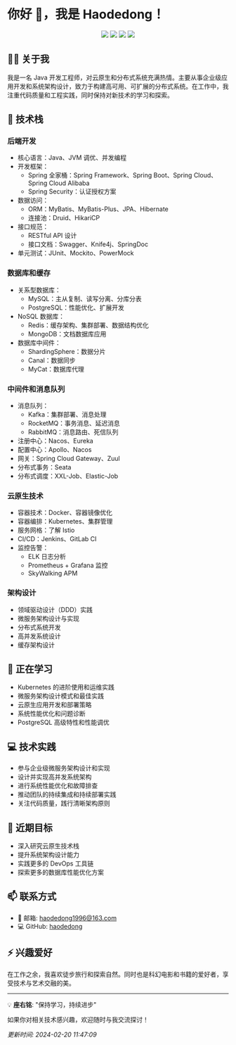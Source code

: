 # 你好 👋，我是 Haodedong！

<div align="center">
  <img src="https://img.shields.io/badge/Java-Developer-red"/>
  <img src="https://img.shields.io/badge/Cloud%20Native-Enthusiast-blue"/>
  <img src="https://img.shields.io/badge/Microservices-Practitioner-green"/>
  <img src="https://img.shields.io/badge/Database-Expert-orange"/>
</div>

## 👨‍💻 关于我

我是一名 Java 开发工程师，对云原生和分布式系统充满热情。主要从事企业级应用开发和系统架构设计，致力于构建高可用、可扩展的分布式系统。在工作中，我注重代码质量和工程实践，同时保持对新技术的学习和探索。

## 🔭 技术栈

### 后端开发
- 核心语言：Java、JVM 调优、并发编程
- 开发框架：
  - Spring 全家桶：Spring Framework、Spring Boot、Spring Cloud、Spring Cloud Alibaba
  - Spring Security：认证授权方案
- 数据访问：
  - ORM：MyBatis、MyBatis-Plus、JPA、Hibernate
  - 连接池：Druid、HikariCP
- 接口规范：
  - RESTful API 设计
  - 接口文档：Swagger、Knife4j、SpringDoc
- 单元测试：JUnit、Mockito、PowerMock

### 数据库和缓存
- 关系型数据库：
  - MySQL：主从复制、读写分离、分库分表
  - PostgreSQL：性能优化、扩展开发
- NoSQL 数据库：
  - Redis：缓存架构、集群部署、数据结构优化
  - MongoDB：文档数据库应用
- 数据库中间件：
  - ShardingSphere：数据分片
  - Canal：数据同步
  - MyCat：数据库代理

### 中间件和消息队列
- 消息队列：
  - Kafka：集群部署、消息处理
  - RocketMQ：事务消息、延迟消息
  - RabbitMQ：消息路由、死信队列
- 注册中心：Nacos、Eureka
- 配置中心：Apollo、Nacos
- 网关：Spring Cloud Gateway、Zuul
- 分布式事务：Seata
- 分布式调度：XXL-Job、Elastic-Job

### 云原生技术
- 容器技术：Docker、容器镜像优化
- 容器编排：Kubernetes、集群管理
- 服务网格：了解 Istio
- CI/CD：Jenkins、GitLab CI
- 监控告警：
  - ELK 日志分析
  - Prometheus + Grafana 监控
  - SkyWalking APM

### 架构设计
- 领域驱动设计（DDD）实践
- 微服务架构设计与实现
- 分布式系统开发
- 高并发系统设计
- 缓存架构设计

## 🌱 正在学习

- Kubernetes 的进阶使用和运维实践
- 微服务架构设计模式和最佳实践
- 云原生应用开发和部署策略
- 系统性能优化和问题诊断
- PostgreSQL 高级特性和性能调优

## 💻 技术实践

- 参与企业级微服务架构设计和实现
- 设计并实现高并发系统架构
- 进行系统性能优化和故障排查
- 推动团队的持续集成和持续部署实践
- 关注代码质量，践行清晰架构原则

## 🎯 近期目标

- 深入研究云原生技术栈
- 提升系统架构设计能力
- 实践更多的 DevOps 工具链
- 探索更多的数据库性能优化方案

## 📫 联系方式

- 📧 邮箱: haodedong1996@163.com
- 💻 GitHub: [haodedong](https://github.com/haodedong)

## ⚡ 兴趣爱好

在工作之余，我喜欢徒步旅行和探索自然。同时也是科幻电影和书籍的爱好者，享受技术与艺术交融的美。

---

💡 **座右铭**: "保持学习，持续进步"

如果你对相关技术感兴趣，欢迎随时与我交流探讨！

*更新时间: 2024-02-20 11:47:09*
